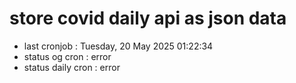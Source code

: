 # store covid daily api as json data

- last cronjob : Tuesday, 20 May 2025 01:22:34
- status og cron : error
- status daily cron : error
      
      
